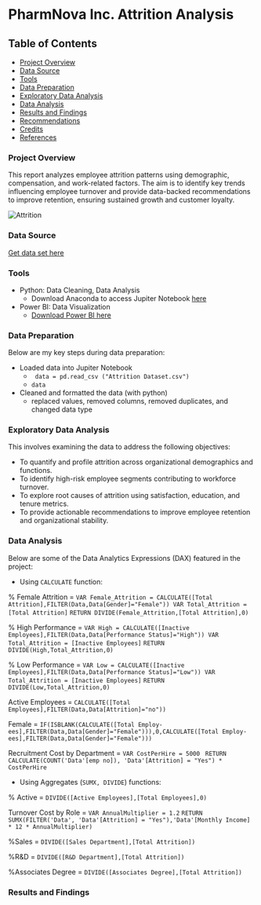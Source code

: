 # PharmNova Inc. Attrition Analysis

## Table of Contents
- [Project Overview](#project-overview)
- [Data Source](#data-source)
- [Tools](#tools)
- [Data Preparation](#data-preparation)
- [Exploratory Data Analysis](#exploratory-data-analysis)
- [Data Analysis](#data-analysis)
- [Results and Findings](#results-and-findings)
-  [Recommendations](#recommendations)
-   [Credits](#credits)
-   [References](#references)

### Project Overview
This report analyzes employee attrition patterns using demographic, compensation, and work-related factors. The aim is to identify key trends influencing employee turnover and provide data-backed recommendations to improve retention, ensuring sustained growth and customer loyalty.

![Attrition](https://github.com/user-attachments/assets/a052e43d-1b82-4aef-9365-adfa21fffdc0)

	
### Data Source
[Get data set here](https://selar.co/m/mk-data-consultz1)

### Tools
-  Python: Data Cleaning, Data Analysis
    -   Download Anaconda to access Jupiter Notebook [here](https//microsoft.com)
-  Power BI: Data Visualization
    -   [Download Power BI here](https//microsoft.com)

### Data Preparation
Below are my key steps during data preparation:
-  Loaded data into Jupiter Notebook
   -   ``` data = pd.read_csv ("Attrition Dataset.csv")```
   -    ```data```
-  Cleaned and formatted the data (with python)
    -   replaced values, removed columns, removed duplicates, and changed data type

### Exploratory Data Analysis
This involves examining the data to address the following objectives:
- To quantify and profile attrition across organizational demographics and functions.
- To identify high-risk employee segments contributing to workforce turnover.
- To explore root causes of attrition using satisfaction, education, and tenure metrics. 
- To provide actionable recommendations to improve employee retention and 
organizational stability.

### Data Analysis

Below are some of the Data Analytics Expressions (DAX) featured in the project:
-	Using ```CALCULATE``` function:

  
% Female Attrition = ```VAR Female_Attrition = CALCULATE([Total Attrition],FILTER(Data,Data[Gender]="Female")) VAR Total_Attrition = [Total Attrition]```
```RETURN DIVIDE(Female_Attrition,[Total Attrition],0)```

% High Performance = ```VAR High = CALCULATE([Inactive Employees],FILTER(Data,Data[Performance Status]="High")) VAR Total_Attrition = [Inactive Employees]```
```RETURN DIVIDE(High,Total_Attrition,0)```

% Low Performance = ```VAR Low = CALCULATE([Inactive Employees],FILTER(Data,Data[Performance Status]="Low")) VAR Total_Attrition = [Inactive Employees]```
```RETURN DIVIDE(Low,Total_Attrition,0)```

Active Employees = ```CALCULATE([Total Employees],FILTER(Data,Data[Attrition]="no"))```

Female = ```IF(ISBLANK(CALCULATE([Total Employ-ees],FILTER(Data,Data[Gender]="Female"))),0,CALCULATE([Total Employ-ees],FILTER(Data,Data[Gender]="Female")))```

Recruitment Cost by Department = ```VAR CostPerHire = 5000 ```
```RETURN CALCULATE(COUNT('Data'[emp no]), 'Data'[Attrition] = "Yes") * CostPerHire```



-	Using Aggregates (```SUMX, DIVIDE```)  functions:


% Active = ```DIVIDE([Active Employees],[Total Employees],0)```
  

 Turnover Cost by Role = ```VAR AnnualMultiplier = 1.2```
```RETURN SUMX(FILTER('Data', 'Data'[Attrition] = "Yes"),'Data'[Monthly Income] * 12 * AnnualMultiplier)```
 
%Sales = ```DIVIDE([Sales Department],[Total Attrition])```


%R&D = ```DIVIDE([R&D Department],[Total Attrition])```


%Associates Degree = ```DIVIDE([Associates Degree],[Total Attrition])```



    
### Results and Findings
